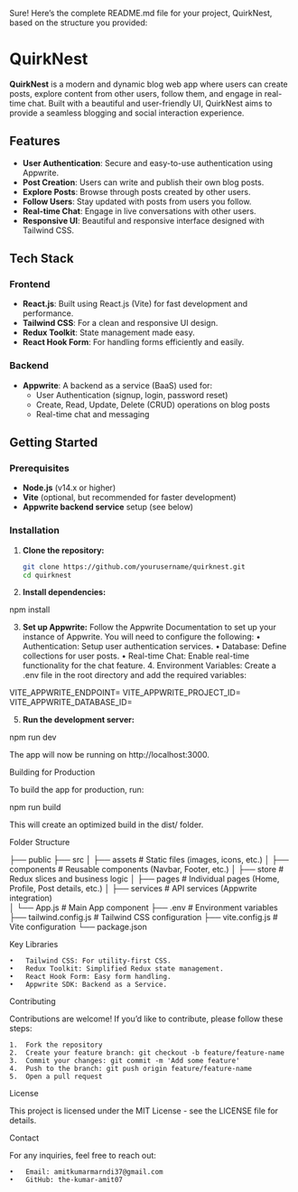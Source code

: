 Sure! Here’s the complete README.md file for your project, QuirkNest, based on the structure you provided:

# QuirkNest

**QuirkNest** is a modern and dynamic blog web app where users can create posts, explore content from other users, follow them, and engage in real-time chat. Built with a beautiful and user-friendly UI, QuirkNest aims to provide a seamless blogging and social interaction experience.

## Features

- **User Authentication**: Secure and easy-to-use authentication using Appwrite.
- **Post Creation**: Users can write and publish their own blog posts.
- **Explore Posts**: Browse through posts created by other users.
- **Follow Users**: Stay updated with posts from users you follow.
- **Real-time Chat**: Engage in live conversations with other users.
- **Responsive UI**: Beautiful and responsive interface designed with Tailwind CSS.

## Tech Stack

### Frontend

- **React.js**: Built using React.js (Vite) for fast development and performance.
- **Tailwind CSS**: For a clean and responsive UI design.
- **Redux Toolkit**: State management made easy.
- **React Hook Form**: For handling forms efficiently and easily.

### Backend

- **Appwrite**: A backend as a service (BaaS) used for:
  - User Authentication (signup, login, password reset)
  - Create, Read, Update, Delete (CRUD) operations on blog posts
  - Real-time chat and messaging

## Getting Started

### Prerequisites

- **Node.js** (v14.x or higher)
- **Vite** (optional, but recommended for faster development)
- **Appwrite backend service** setup (see below)

### Installation

1. **Clone the repository:**

   ```bash
   git clone https://github.com/yourusername/quirknest.git
   cd quirknest

2.	**Install dependencies:**

npm install


3.	**Set up Appwrite:**
Follow the Appwrite Documentation to set up your instance of Appwrite. You will need to configure the following:
	•	Authentication: Setup user authentication services.
	•	Database: Define collections for user posts.
	•	Real-time Chat: Enable real-time functionality for the chat feature.
	4.	Environment Variables:
Create a .env file in the root directory and add the required variables:

VITE_APPWRITE_ENDPOINT=<Your Appwrite Endpoint>
VITE_APPWRITE_PROJECT_ID=<Your Project ID>
VITE_APPWRITE_DATABASE_ID=<Your Database ID>


5.	**Run the development server:**

npm run dev

The app will now be running on http://localhost:3000.

Building for Production

To build the app for production, run:

npm run build

This will create an optimized build in the dist/ folder.

Folder Structure

├── public
├── src
│   ├── assets         # Static files (images, icons, etc.)
│   ├── components     # Reusable components (Navbar, Footer, etc.)
│   ├── store       # Redux slices and business logic
│   ├── pages          # Individual pages (Home, Profile, Post details, etc.)
│   ├── services       # API services (Appwrite integration)        
│   └── App.js         # Main App component
├── .env               # Environment variables
├── tailwind.config.js # Tailwind CSS configuration
├── vite.config.js     # Vite configuration
└── package.json

Key Libraries

	•	Tailwind CSS: For utility-first CSS.
	•	Redux Toolkit: Simplified Redux state management.
	•	React Hook Form: Easy form handling.
	•	Appwrite SDK: Backend as a Service.

Contributing

Contributions are welcome! If you’d like to contribute, please follow these steps:

	1.	Fork the repository
	2.	Create your feature branch: git checkout -b feature/feature-name
	3.	Commit your changes: git commit -m 'Add some feature'
	4.	Push to the branch: git push origin feature/feature-name
	5.	Open a pull request

License

This project is licensed under the MIT License - see the LICENSE file for details.

Contact

For any inquiries, feel free to reach out:

	•	Email: amitkumarmarndi37@gmail.com
	•	GitHub: the-kumar-amit07
